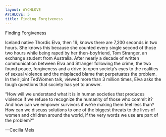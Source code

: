 ```yaml
---
layout: AYCHLOVE
AYCHLOVE: 5
title: Finding Forgiveness
---
```


Finding Forgiveness

Iceland native Thordis Elva, then 16, knows there are 7,200 seconds in two hours. She knows this because she counted every single second of those two hours while being raped by her then-boyfriend, Tom Stranger, an exchange student from Australia. After nearly a decade of written communication between Elva and Stranger following the crime, the two found peace, forgiveness and a drive to open society’s eyes to the realities of sexual violence and the misplaced blame that perpetuates the problem. In their joint TedWomen talk, viewed more than 3 million times, Elva asks the tough questions that society has yet to answer.

“How will we understand what it is in human societies that produces violence if we refuse to recognize the humanity of those who commit it? And how can we empower survivors if we’re making them feel less than? How can we discuss solutions to one of the biggest threats to the lives of women and children around the world, if the very words we use are part of the problem?”

—Cecilia Meis

